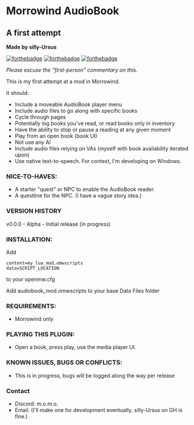 # Morrowind AudioBook
## A first attempt

**Made by silly-Ursus**

[![forthebadge](https://forthebadge.com/images/badges/built-with-love.svg)](https://forthebadge.com)
[![forthebadge](https://forthebadge.com/images/badges/built-with-resentment.png)](https://forthebadge.com)
[![forthebadge](https://forthebadge.com/images/badges/kinda-sfw.png)](https://forthebadge.com)


_Please excuse the "first-person" commentary on this._

This is my first attempt at a mod in Morrowind.

It should:
- Include a moveable AudioBook player menu
- Include audio files to go along with specific books
- Cycle through pages
- Potentially log books you've read, or read books only in inventory
- Have the ability to stop or pause a reading at any given moment
- Play from an open book (book UI)
- Not use any AI
- Include audio files relying on VAs (myself with book availability iterated upon)
- Use native text-to-speech. For context, I'm developing on Windows.

### NICE-TO-HAVES:

- A starter "quest" or NPC to enable the AudioBook reader.
- A questline for the NPC. (I have a vague story idea.)

### VERSION HISTORY

v0.0.0 - Alpha - Initial release (in progress)

### INSTALLATION:

Add
```
content=my_lua_mod.omwscripts
data=SCRIPT_LOCATION
```

to your openmw.cfg

Add audiobook_mod.omwscripts to your base Data Files folder

###  REQUIREMENTS:

- Morrowind only

###  PLAYING THIS PLUGIN:
- Open a book, press play, use the media player UI.

### KNOWN ISSUES, BUGS OR CONFLICTS:
- This is in progress, bugs will be logged along the way per release

### Contact
- Discord: m.o.m.o.
- Email: (I'll make one for development eventually. silly-Ursus on GH is fine.)
